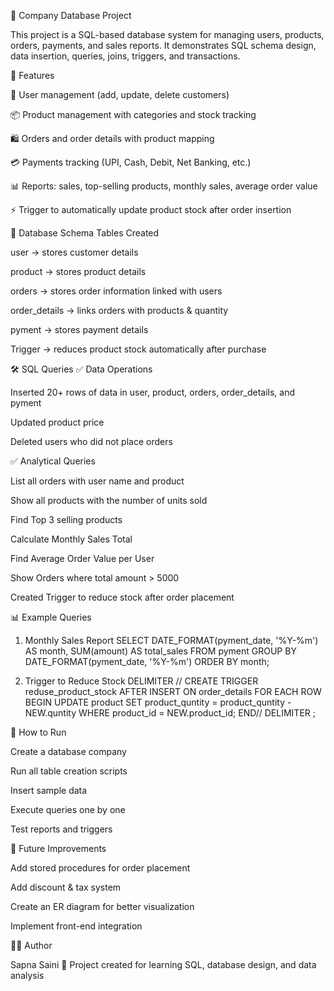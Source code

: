 🛒 Company Database Project

This project is a SQL-based database system for managing users, products, orders, payments, and sales reports. It demonstrates SQL schema design, data insertion, queries, joins, triggers, and transactions.

📌 Features

👤 User management (add, update, delete customers)

📦 Product management with categories and stock tracking

🛍️ Orders and order details with product mapping

💳 Payments tracking (UPI, Cash, Debit, Net Banking, etc.)

📊 Reports: sales, top-selling products, monthly sales, average order value

⚡ Trigger to automatically update product stock after order insertion

📂 Database Schema
Tables Created

user → stores customer details

product → stores product details

orders → stores order information linked with users

order_details → links orders with products & quantity

pyment → stores payment details

Trigger → reduces product stock automatically after purchase

🛠️ SQL Queries
✅ Data Operations

Inserted 20+ rows of data in user, product, orders, order_details, and pyment

Updated product price

Deleted users who did not place orders

✅ Analytical Queries

List all orders with user name and product

Show all products with the number of units sold

Find Top 3 selling products

Calculate Monthly Sales Total

Find Average Order Value per User

Show Orders where total amount > 5000

Created Trigger to reduce stock after order placement

📊 Example Queries
1. Monthly Sales Report
SELECT
    DATE_FORMAT(pyment_date, '%Y-%m') AS month,
    SUM(amount) AS total_sales
FROM
    pyment
GROUP BY
    DATE_FORMAT(pyment_date, '%Y-%m')
ORDER BY
    month;

2. Trigger to Reduce Stock
DELIMITER //
CREATE TRIGGER reduse_product_stock
AFTER INSERT ON order_details
FOR EACH ROW
BEGIN
   UPDATE product 
   SET product_quntity = product_quntity - NEW.quntity
   WHERE product_id = NEW.product_id;
END//
DELIMITER ;

🚀 How to Run

Create a database company

Run all table creation scripts

Insert sample data

Execute queries one by one

Test reports and triggers

📌 Future Improvements

Add stored procedures for order placement

Add discount & tax system

Create an ER diagram for better visualization

Implement front-end integration

👩‍💻 Author

Sapna Saini
📍 Project created for learning SQL, database design, and data analysis

